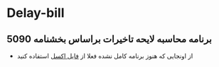 # Delay-bill
## برنامه محاسبه لایحه تاخیرات براساس بخشنامه 5090
* از اونجایی که هنوز برنامه کامل نشده فعلا از <a href="بررسی لایحه تاخیرات با تبصره ۳.xlsm">فایل اکسل</a>  استفاده کنید


